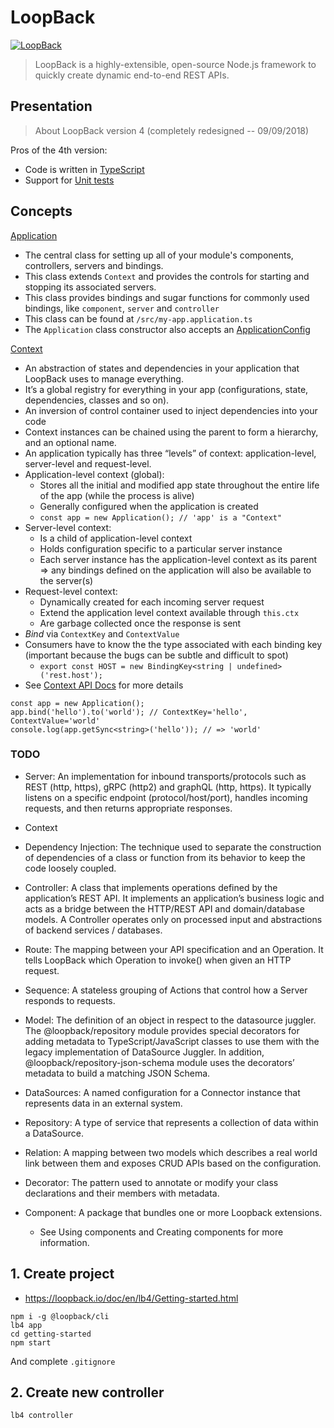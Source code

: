 # LoopBack

[![LoopBack](https://github.com/strongloop/loopback-next/raw/master/docs/site/imgs/branding/Powered-by-LoopBack-Badge-\(blue\)-@2x.png)](http://loopback.io/)

> LoopBack is a highly-extensible, open-source Node.js framework to quickly create dynamic end-to-end REST APIs.


## Presentation

> About LoopBack version 4 (completely redesigned -- 09/09/2018)

Pros of the 4th version:

- Code is written in [TypeScript](http://babel.codes/TypeScript/)
- Support for [Unit tests](https://loopback.io/doc/en/lb4/Testing-your-application.html)

## Concepts

[Application](https://loopback.io/doc/en/lb4/Application.html)
  - The central class for setting up all of your module's components, controllers, servers and bindings. 
  - This class extends `Context` and provides the controls for starting and stopping its associated servers.
  - This class provides bindings and sugar functions for commonly used bindings, like `component`, `server` and `controller`
  - This class can be found at `/src/my-app.application.ts`
  - The `Application` class constructor also accepts an [ApplicationConfig](http://apidocs.loopback.io/@loopback%2fdocs/core.html#ApplicationConfig)

[Context](https://loopback.io/doc/en/lb4/Context.html)
- An abstraction of states and dependencies in your application that LoopBack uses to manage everything.
- It’s a global registry for everything in your app (configurations, state, dependencies, classes and so on).
- An inversion of control container used to inject dependencies into your code
- Context instances can be chained using the parent to form a hierarchy, and an optional name.
- An application typically has three “levels” of context: application-level, server-level and request-level.
- Application-level context (global):
  - Stores all the initial and modified app state throughout the entire life of the app (while the process is alive)
  - Generally configured when the application is created 
  - `const app = new Application(); // 'app' is a "Context"`
- Server-level context:
  - Is a child of application-level context
  - Holds configuration specific to a particular server instance
  - Each server instance has the application-level context as its parent => any bindings defined on the application will also be available to the server(s)
- Request-level context:
  - Dynamically created for each incoming server request
  - Extend the application level context available through `this.ctx`
  - Are garbage collected once the response is sent
- _Bind_ via `ContextKey` and `ContextValue` 
- Consumers have to know the the type associated with each binding key (important because the bugs can be subtle and difficult to spot)
  - `export const HOST = new BindingKey<string | undefined>('rest.host');`
- See [Context API Docs](http://apidocs.loopback.io/@loopback%2fdocs/context.html) for more details

```
const app = new Application();
app.bind('hello').to('world'); // ContextKey='hello', ContextValue='world'
console.log(app.getSync<string>('hello')); // => 'world'
```

### TODO
- Server: An implementation for inbound transports/protocols such as REST (http, https), gRPC (http2) and graphQL (http, https). It typically listens on a specific endpoint (protocol/host/port), handles incoming requests, and then returns appropriate responses.

- Context

- Dependency Injection: The technique used to separate the construction of dependencies of a class or function from its behavior to keep the code loosely coupled.

- Controller: A class that implements operations defined by the application’s REST API. It implements an application’s business logic and acts as a bridge between the HTTP/REST API and domain/database models. A Controller operates only on processed input and abstractions of backend services / databases.

- Route: The mapping between your API specification and an Operation. It tells LoopBack which Operation to invoke() when given an HTTP request.

- Sequence: A stateless grouping of Actions that control how a Server responds to requests.

- Model: The definition of an object in respect to the datasource juggler. The @loopback/repository module provides special decorators for adding metadata to TypeScript/JavaScript classes to use them with the legacy implementation of DataSource Juggler. In addition, @loopback/repository-json-schema module uses the decorators’ metadata to build a matching JSON Schema.

- DataSources: A named configuration for a Connector instance that represents data in an external system.

- Repository: A type of service that represents a collection of data within a DataSource.

- Relation: A mapping between two models which describes a real world link between them and exposes CRUD APIs based on the configuration.

- Decorator: The pattern used to annotate or modify your class declarations and their members with metadata.

- Component: A package that bundles one or more Loopback extensions.
  - See Using components and Creating components for more information.


## 1. Create project

- https://loopback.io/doc/en/lb4/Getting-started.html

```
npm i -g @loopback/cli
lb4 app
cd getting-started
npm start
```

And complete `.gitignore`


## 2. Create new controller

```
lb4 controller
```
